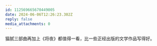 ```yaml
---
id: 112569665670449005
date: 2024-06-06T12:26:23.302Z
reply: false
media_attachments: 0
---
```


猫腻三部曲再加上《将夜》都值得一看，比一些正经出版的文学作品写得好。

